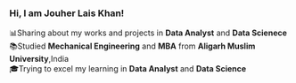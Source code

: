 ### Hi, I am Jouher Lais Khan!</br>
📊Sharing about my works and projects in <b>Data Analyst</b> and <b>Data Scienece</b><br/>
📚Studied  <b>Mechanical Engineering</b> and <b>MBA</b> from <b>Aligarh Muslim University</b>,India<br/>
🎓Trying to excel my learning in <b>Data Analyst</b> and <b>Data Science</b>



